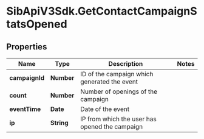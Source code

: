 # SibApiV3Sdk.GetContactCampaignStatsOpened

## Properties
Name | Type | Description | Notes
------------ | ------------- | ------------- | -------------
**campaignId** | **Number** | ID of the campaign which generated the event | 
**count** | **Number** | Number of openings of the campaign | 
**eventTime** | **Date** | Date of the event | 
**ip** | **String** | IP from which the user has opened the campaign | 


